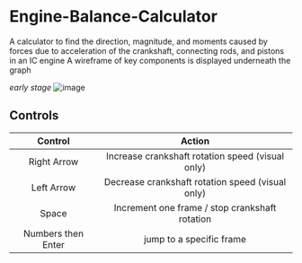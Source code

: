 # Engine-Balance-Calculator
A calculator to find the direction, magnitude, and moments caused by forces due to acceleration of the crankshaft, connecting rods, and pistons in an IC engine
A wireframe of key components is displayed underneath the graph

_early stage_
![image](https://github.com/rruuffuuss/Engine-Balance-Calculator/assets/70328797/9a3ff86b-7007-4578-b80a-78eac5ae3081)

## Controls
| Control | Action |
| :---: | :---: |
| Right Arrow | Increase crankshaft rotation speed (visual only) |
| Left Arrow | Decrease crankshaft rotation speed (visual only) |
| Space | Increment one frame / stop crankshaft rotation |
| Numbers then Enter | jump to a specific frame |
